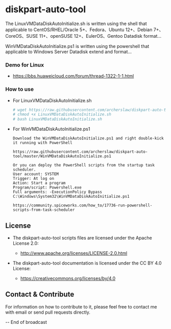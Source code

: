 # diskpart-auto-tool

The LinuxVMDataDiskAutoInitialize.sh is written using the shell that applicable to CentOS/RHEL/Oracle 5+、Fedora、Ubuntu 12+、Debian 7+、CoreOS、SUSE 11+、openSUSE 12+、EulerOS、Gentoo Datadisk format...

WinVMDataDiskAutoInitialize.ps1 is written using the powershell that applicable to Windows Server Datadisk extend and format...

### Demo for Linux
  - https://bbs.huaweicloud.com/forum/thread-1322-1-1.html

### How to use
 - For LinuxVMDataDiskAutoInitialize.sh 
   ```bash
   # wget https://raw.githubusercontent.com/archerslaw/diskpart-auto-tool/master/LinuxVMDataDiskAutoInitialize.sh
   # chmod +x LinuxVMDataDiskAutoInitialize.sh
   # bash LinuxVMDataDiskAutoInitialize.sh
   ```
 - For WinVMDataDiskAutoInitialize.ps1
   ```
   Download the WinVMDataDiskAutoInitialize.ps1 and right double-kick it running with PowerShell
   
   https://raw.githubusercontent.com/archerslaw/diskpart-auto-tool/master/WinVMDataDiskAutoInitialize.ps1
   
   Or you can deploy the PowerShell scripts from the startup task scheduler.
   User account: SYSTEM
   Trigger: At log on
   Action: Start a program
   Program/script: Powershell.exe
   Full arguments: -ExecutionPolicy Bypass C:\Windows\System32\WinVMDataDiskAutoInitialize.ps1
   
   https://community.spiceworks.com/how_to/17736-run-powershell-scripts-from-task-scheduler
   ```

## License

- The diskpart-auto-tool scripts files are licensed under the Apache License 2.0:
  - http://www.apache.org/licenses/LICENSE-2.0.html

- The diskpart-auto-tool documentation is licensed under the CC BY 4.0 License:
  - https://creativecommons.org/licenses/by/4.0

## Contact & Contribute
For information on how to contribute to it, please feel free to contact me with email or send pull requests directly.

-- End of broadcast
